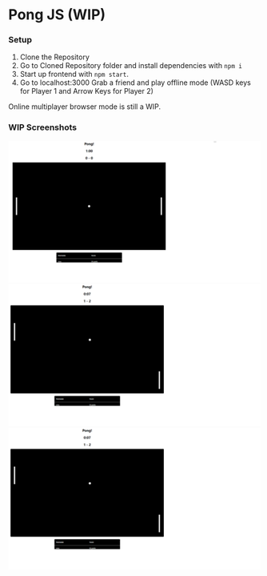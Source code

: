 # Pong JS (WIP)

### Setup

1. Clone the Repository
2. Go to Cloned Repository folder and install dependencies with `npm i`
3. Start up frontend with `npm start`.
4. Go to localhost:3000 Grab a friend and play offline mode (WASD keys for Player 1 and Arrow Keys for Player 2)

Online multiplayer browser mode is still a WIP.


### WIP Screenshots

!["Start"](https://github.com/Aman-Hundal/PongJS/blob/main/docs/img2pong.png?raw=true)
!["Play"](https://github.com/Aman-Hundal/PongJS/blob/main/docs/img1pong.png?raw=true)
!["Winner"](https://github.com/Aman-Hundal/PongJS/blob/main/docs/img1pong.png?raw=true)